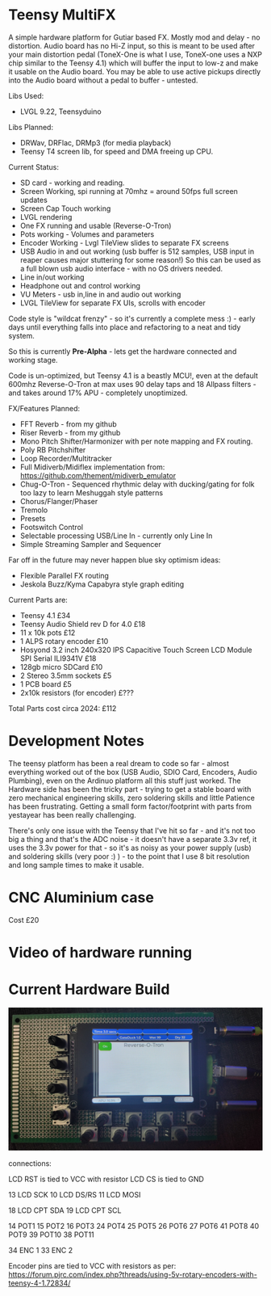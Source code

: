 # Teensy MultiFX

A simple hardware platform for Gutiar based FX. Mostly mod and delay - no distortion. Audio board has no Hi-Z input, so this is meant to be used after
your main distortion pedal (ToneX-One is what I use, ToneX-one uses a NXP chip similar to the Teensy 4.1) which will buffer the input to low-z and make it usable on the Audio board. You may be able to use active pickups directly into the Audio board without a pedal to buffer - untested.

Libs Used:

- LVGL 9.22, Teensyduino

Libs Planned:

- DRWav, DRFlac, DRMp3 (for media playback)
- Teensy T4 screen lib, for speed and DMA freeing up CPU.
  
Current Status:

- SD card - working and reading.
- Screen Working, spi running at 70mhz = around 50fps full screen updates
- Screen Cap Touch working
- LVGL rendering
- One FX running and usable (Reverse-O-Tron)
- Pots working - Volumes and parameters
- Encoder Working - Lvgl TileView slides to separate FX screens
- USB Audio in and out working (usb buffer is 512 samples, USB input in reaper causes major stuttering for some reason!)
    So this can be used as a full blown usb audio interface - with no OS drivers needed.
- Line in/out working
- Headphone out and control working
- VU Meters - usb in,line in and audio out working
- LVGL TileView for separate FX UIs, scrolls with encoder
  
Code style is "wildcat frenzy" - so it's currently a complete mess :) - early days until everything falls into place and refactoring to a neat and tidy system. 

So this is currently **Pre-Alpha** - lets get the hardware connected and working stage.

Code is un-optimized, but Teensy 4.1 is a beastly MCU!, even at the default 600mhz Reverse-O-Tron at max uses 90 delay taps and 18 Allpass filters - and takes around 17% APU - completely unoptimized.

FX/Features Planned:

- FFT Reverb - from my github
- Riser Reverb - from my github
- Mono Pitch Shifter/Harmonizer with per note mapping and FX routing.
- Poly RB Pitchshifter
- Loop Recorder/Multitracker
- Full Midiverb/Midiflex implementation from: https://github.com/thement/midiverb_emulator
- Chug-O-Tron - Sequenced rhythmic delay with ducking/gating for folk too lazy to learn Meshuggah style patterns
- Chorus/Flanger/Phaser
- Tremolo
- Presets
- Footswitch Control
- Selectable processing USB/Line In - currently only Line In
- Simple Streaming Sampler and Sequencer
    
Far off in the future may never happen blue sky optimism ideas:

- Flexible Parallel FX routing
- Jeskola Buzz/Kyma Capabyra style graph editing
  
Current Parts are:

- Teensy 4.1 £34
- Teensy Audio Shield rev D for 4.0 £18
- 11 x 10k pots £12
- 1 ALPS rotary encoder £10
- Hosyond 3.2 inch 240x320 IPS Capacitive Touch Screen LCD Module SPI Serial ILI9341V £18
- 128gb micro SDCard £10
- 2 Stereo 3.5mm sockets £5
- 1 PCB board £5
- 2x10k resistors (for encoder) £???

Total Parts cost circa 2024: £112

# Development Notes

  The teensy platform has been a real dream to code so far - almost everything worked out of the box (USB Audio, SDIO Card, Encoders, Audio Plumbing), even on the Ardinuo platform all this stuff just worked. The Hardware side has been the tricky part - trying to get a stable board with zero mechanical engineering skills, zero soldering skills and little Patience has been frustrating. Getting a small form factor/footprint with parts from yestayear has been really challenging.
  
  There's only one issue with the Teensy that I've hit so far - and it's not too big a thing and that's the ADC noise - it doesn't have a separate 3.3v ref, it uses the 3.3v power for that - so it's as noisy as your power supply (usb) and soldering skills (very poor :) ) - to the point that I use 8 bit resolution and long sample times to make it usable.
  
# CNC Aluminium case

Cost £20

# Video of hardware running

# Current Hardware Build
![](./Images/MultiFX1.jpg)

connections:

LCD RST is tied to VCC with resistor
LCD CS is tied to GND

13 LCD SCK
10 LCD DS/RS
11 LCD MOSI

18 LCD CPT SDA
19 LCD CPT SCL

14 POT1
15 POT2
16 POT3
24 POT4
25 POT5
26 POT6
27 POT6
41 POT8
40 POT9
39 POT10
38 POT11

34 ENC 1
33 ENC 2

Encoder pins are tied to VCC with resistors as per: https://forum.pjrc.com/index.php?threads/using-5v-rotary-encoders-with-teensy-4-1.72834/
